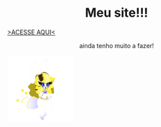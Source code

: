 <h1 align="center">Meu site!!!</h1>
<a align="center" href="https://mozzergrozzer.github.io/Mozzer-site/" target="_blank">>ACESSE AQUI<</a>
<p align="center">ainda tenho muito a fazer!</p>
<img width="30%" align="center"src="https://github.com/MozzerGrozzer/MozzerGrozzer/blob/main/assets/casagrande-pequena.gif">